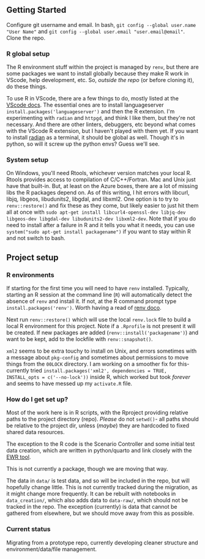 ## Getting Started

Configure git username and email. In bash, `git config --global user.name "User Name"` and `git config --global user.email "user.email@email"`. 
Clone the repo.

### R global setup
The R environment stuff within the project is managed by `renv`, but there are some packages we want to install globally because they make R work in VScode, help development, etc. So, *outside the repo* (or before cloning it), do these things.

To use R in VScode, there are a few things to do, mostly listed at the [VScode docs](https://code.visualstudio.com/docs/languages/r). The essential ones are to install languageserver `install.packages('languageserver')` and then the R extension. I'm experimenting with `radian` and `httpgd`, and think I like them, but they're not necessary. And there are other linters, debuggers, etc beyond what comes with the VScode R extension, but I haven't played with them yet.
If you want to install [radian](github.com/randy3k/radian) as a terminal, it should be global as well. Though it's in python, so will it screw up the python envs? Guess we'll see.

### System setup
On Windows, you'll need Rtools, whichever version matches your local R. Rtools provides access to compilation of C/C++/Fortran. Mac and Unix just have that built-in. But, at least on the Azure boxes, there are a lot of missing libs the R packages depend on. As of this writing, I hit errors with libcurl, libjq, libgeos, libudunits2, libgdal, and libxml2. One option is to try to `renv::restore()` and fix these as they come, but likely easier to just hit them all at once with `sudo apt-get install libcurl4-openssl-dev libjq-dev libgeos-dev libgdal-dev libudunits2-dev libxml2-dev`. Note that if you do need to install after a failure in R and it tells you what it needs, you can use `system("sudo apt-get install packagename")` if you want to stay within R and not switch to bash.

## Project setup

### R environments
If starting for the first time you will need to have `renv` installed. Typically, starting an R session at the command line (`R`) will automatically detect the absence of `renv` and install it. If not, at the R command prompt type `install.packages('renv')`.  Worth having a read of [renv doco](https://rstudio.github.io/renv/).

Next run `renv::restore()` which will use the local `renv.lock` file to build a local R environment for this project.  Note if a `.Rprofile` is not present it will be created. If new packages are added (`renv::install('packagename')`) and want to be kept, add to the lockfile with `renv::snapshot()`.

`xml2` seems to be extra touchy to install on Unix, and errors sometimes with a message about `pkg-config` and sometimes about permissions to move things from the `00LOCK` directory. I am working on a smoother fix for this- currently tried `install.packages('xml2', dependencies = TRUE, INSTALL_opts = c('--no-lock'))` inside R, which worked but took *forever* and seems to have messed up my `activate.R` file.


### How do I get set up? ###

Most of the work here is in R scripts, with the Rproject providing relative paths to the project directory (repo). *Please* do not `setwd()`- all paths should be relative to the project dir, unless (*maybe*) they are hardcoded to fixed shared data resources.

The exception to the R code is the Scenario Controller and some initial test data creation, which are written in python/quarto and link closely with the [EWR tool](https://github.com/MDBAuth/EWR_tool).

This is not currently a package, though we are moving that way.

The data in `data/` is test data, and so will be included in the repo, but will hopefully change little. This is not currently tracked during the migration, as it might change more frequently. It can be rebuilt with notebooks in `data_creation/`, which also adds data to `data-raw/`, which should not be tracked in the repo. The exception (currently) is data that cannot be gathered from elsewhere, but we should move away from this as possible.

### Current status
Migrating from a prototype repo, currently developing cleaner structure and environment/data/file management.